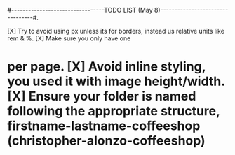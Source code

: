 #---------------------------------TODO LIST (May 8)---------------------------------#.

[X] Try to avoid using px unless its for borders, instead us relative units like rem & %.
[X] Make sure you only have one <h1> per page.
[X] Avoid inline styling, you used it with image height/width.
[X] Ensure your folder is named following the appropriate structure, firstname-lastname-coffeeshop (christopher-alonzo-coffeeshop)